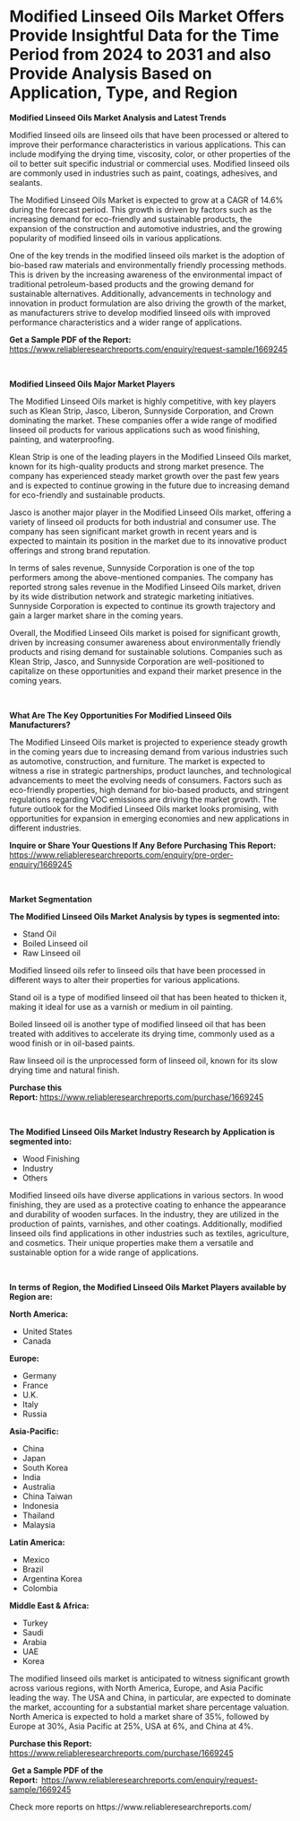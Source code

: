 <p><h1>Modified Linseed Oils Market Offers Provide Insightful Data for the Time Period from 2024 to 2031 and also Provide Analysis Based on Application, Type, and Region</h1></p><p><strong>Modified Linseed Oils Market Analysis and Latest Trends</strong></p>
<p><p>Modified linseed oils are linseed oils that have been processed or altered to improve their performance characteristics in various applications. This can include modifying the drying time, viscosity, color, or other properties of the oil to better suit specific industrial or commercial uses. Modified linseed oils are commonly used in industries such as paint, coatings, adhesives, and sealants.</p><p>The Modified Linseed Oils Market is expected to grow at a CAGR of 14.6% during the forecast period. This growth is driven by factors such as the increasing demand for eco-friendly and sustainable products, the expansion of the construction and automotive industries, and the growing popularity of modified linseed oils in various applications.</p><p>One of the key trends in the modified linseed oils market is the adoption of bio-based raw materials and environmentally friendly processing methods. This is driven by the increasing awareness of the environmental impact of traditional petroleum-based products and the growing demand for sustainable alternatives. Additionally, advancements in technology and innovation in product formulation are also driving the growth of the market, as manufacturers strive to develop modified linseed oils with improved performance characteristics and a wider range of applications.</p></p>
<p><strong>Get a Sample PDF of the Report:&nbsp;</strong> <a href="https://www.reliableresearchreports.com/enquiry/request-sample/1669245">https://www.reliableresearchreports.com/enquiry/request-sample/1669245</a></p>
<p>&nbsp;</p>
<p><strong>Modified Linseed Oils Major Market Players</strong></p>
<p><p>The Modified Linseed Oils market is highly competitive, with key players such as Klean Strip, Jasco, Liberon, Sunnyside Corporation, and Crown dominating the market. These companies offer a wide range of modified linseed oil products for various applications such as wood finishing, painting, and waterproofing.</p><p>Klean Strip is one of the leading players in the Modified Linseed Oils market, known for its high-quality products and strong market presence. The company has experienced steady market growth over the past few years and is expected to continue growing in the future due to increasing demand for eco-friendly and sustainable products.</p><p>Jasco is another major player in the Modified Linseed Oils market, offering a variety of linseed oil products for both industrial and consumer use. The company has seen significant market growth in recent years and is expected to maintain its position in the market due to its innovative product offerings and strong brand reputation.</p><p>In terms of sales revenue, Sunnyside Corporation is one of the top performers among the above-mentioned companies. The company has reported strong sales revenue in the Modified Linseed Oils market, driven by its wide distribution network and strategic marketing initiatives. Sunnyside Corporation is expected to continue its growth trajectory and gain a larger market share in the coming years.</p><p>Overall, the Modified Linseed Oils market is poised for significant growth, driven by increasing consumer awareness about environmentally friendly products and rising demand for sustainable solutions. Companies such as Klean Strip, Jasco, and Sunnyside Corporation are well-positioned to capitalize on these opportunities and expand their market presence in the coming years.</p></p>
<p>&nbsp;</p>
<p><strong>What Are The Key Opportunities For Modified Linseed Oils Manufacturers?</strong></p>
<p><p>The Modified Linseed Oils market is projected to experience steady growth in the coming years due to increasing demand from various industries such as automotive, construction, and furniture. The market is expected to witness a rise in strategic partnerships, product launches, and technological advancements to meet the evolving needs of consumers. Factors such as eco-friendly properties, high demand for bio-based products, and stringent regulations regarding VOC emissions are driving the market growth. The future outlook for the Modified Linseed Oils market looks promising, with opportunities for expansion in emerging economies and new applications in different industries.</p></p>
<p><strong>Inquire or Share Your Questions If Any Before Purchasing This Report:</strong> <a href="https://www.reliableresearchreports.com/enquiry/pre-order-enquiry/1669245">https://www.reliableresearchreports.com/enquiry/pre-order-enquiry/1669245</a></p>
<p>&nbsp;</p>
<p><strong>Market Segmentation</strong></p>
<p><strong>The Modified Linseed Oils Market Analysis by types is segmented into:</strong></p>
<p><ul><li>Stand Oil</li><li>Boiled Linseed oil</li><li>Raw Linseed oil</li></ul></p>
<p><p>Modified linseed oils refer to linseed oils that have been processed in different ways to alter their properties for various applications. </p><p>Stand oil is a type of modified linseed oil that has been heated to thicken it, making it ideal for use as a varnish or medium in oil painting.</p><p>Boiled linseed oil is another type of modified linseed oil that has been treated with additives to accelerate its drying time, commonly used as a wood finish or in oil-based paints.</p><p>Raw linseed oil is the unprocessed form of linseed oil, known for its slow drying time and natural finish.</p></p>
<p><strong>Purchase this Report:&nbsp;</strong><a href="https://www.reliableresearchreports.com/purchase/1669245">https://www.reliableresearchreports.com/purchase/1669245</a></p>
<p>&nbsp;</p>
<p><strong>The Modified Linseed Oils Market Industry Research by Application is segmented into:</strong></p>
<p><ul><li>Wood Finishing</li><li>Industry</li><li>Others</li></ul></p>
<p><p>Modified linseed oils have diverse applications in various sectors. In wood finishing, they are used as a protective coating to enhance the appearance and durability of wooden surfaces. In the industry, they are utilized in the production of paints, varnishes, and other coatings. Additionally, modified linseed oils find applications in other industries such as textiles, agriculture, and cosmetics. Their unique properties make them a versatile and sustainable option for a wide range of applications.</p></p>
<p>&nbsp;</p>
<p><strong>In terms of Region, the Modified Linseed Oils Market Players available by Region are:</strong></p>
<p>
    <p> <strong> North America: </strong>
        <ul>
            <li>United States</li>
            <li>Canada</li>
        </ul>
        </p> 
    <p> <strong> Europe: </strong>
        <ul>
            <li>Germany</li>
            <li>France</li>
            <li>U.K.</li>
            <li>Italy</li>
            <li>Russia</li>
        </ul>
        </p> 
    <p> <strong> Asia-Pacific: </strong>
        <ul>
            <li>China</li>
            <li>Japan</li>
            <li>South Korea</li>
            <li>India</li>
            <li>Australia</li>
            <li>China Taiwan</li>
            <li>Indonesia</li>
            <li>Thailand</li>
            <li>Malaysia</li>
        </ul>
        </p> 
    <p> <strong> Latin America: </strong>
        <ul>
            <li>Mexico</li>
            <li>Brazil</li>
            <li>Argentina Korea</li>
            <li>Colombia</li>
        </ul>
        </p> 
    <p> <strong> Middle East & Africa: </strong>
        <ul>
            <li>Turkey</li>
            <li>Saudi</li>
            <li>Arabia</li>
            <li>UAE</li>
            <li>Korea</li>
        </ul>
    </p>
    </p>
<p><p>The modified linseed oils market is anticipated to witness significant growth across various regions, with North America, Europe, and Asia Pacific leading the way. The USA and China, in particular, are expected to dominate the market, accounting for a substantial market share percentage valuation. North America is expected to hold a market share of 35%, followed by Europe at 30%, Asia Pacific at 25%, USA at 6%, and China at 4%.</p></p>
<p><strong>Purchase this Report: </strong><a href="https://www.reliableresearchreports.com/purchase/1669245">https://www.reliableresearchreports.com/purchase/1669245</a></p>
<p>&nbsp;<strong>Get a Sample PDF of the Report:&nbsp;&nbsp;</strong><a href="https://www.reliableresearchreports.com/enquiry/request-sample/1669245">https://www.reliableresearchreports.com/enquiry/request-sample/1669245</a></p>
<p><strong></strong></p>
<p>Check more reports on https://www.reliableresearchreports.com/</p>